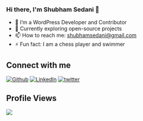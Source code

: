 ### Hi there, I'm Shubham Sedani 👋

- 🔭 I’m a WordPress Developer and Contributor
- 👯 Currently exploring open-source projects
- 📫 How to reach me: shubhamsedani@gmail.com
- ⚡ Fun fact: I am a chess player and swimmer

## Connect with me
<p><a href="https://github.com/shubhamsedani" target="_blank"><img alt="Github" src="https://img.shields.io/badge/GitHub-%2312100E.svg?&style=for-the-badge&logo=Github&logoColor=white" /></a> <a href="https://www.linkedin.com/in/shubham-sedani-3983751a1/" target="_blank"><img alt="LinkedIn" src="https://img.shields.io/badge/linkedin-%230077B5.svg?&style=for-the-badge&logo=linkedin&logoColor=white" /></a> <a href="https://twitter.com/Shubham_sedani" target="_blank"><img alt="twitter" src="https://img.shields.io/badge/Twitter-1DA1F2?style=for-the-badge&logo=twitter&logoColor=white" /></a>
</p>

## Profile Views

<img src="https://profile-counter.glitch.me/shubhamsedani/count.svg">

<br />
